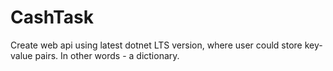 # CashTask
 Create web api using latest dotnet LTS version, where user could store key-value pairs. In other words - a dictionary.
